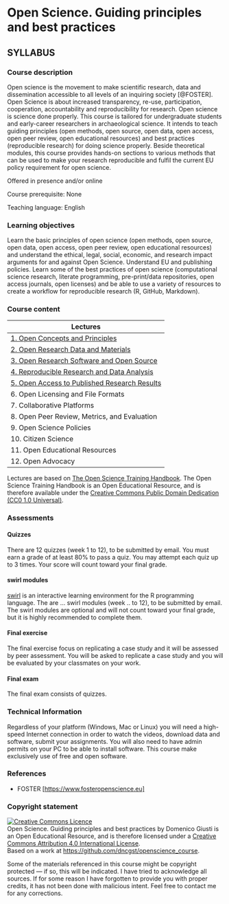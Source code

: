 Open Science. Guiding principles and best practices
===================================================

## SYLLABUS

### Course description

Open science is the movement to make scientific research, data and dissemination accessible to all levels of an inquiring society [@FOSTER]. Open Science is about increased transparency, re-use, participation, cooperation, accountability and reproducibility for research. Open science is science done properly. This course is tailored for undergraduate students and early-career researchers in archaeological science. It intends to teach guiding principles (open methods, open source, open data, open access, open peer review, open educational resources) and best practices (reproducible research) for doing science properly. Beside theoretical modules, this course provides hands-on sections to various methods that can be used to make your research reproducible and fulfil the current EU policy requirement for open science.

Offered in presence and/or online

Course prerequisite: None

Teaching language: English

### Learning objectives

Learn the basic principles of open science (open methods, open source, open data, open access, open peer review, open educational resources) and understand the ethical, legal, social, economic, and research impact arguments for and against Open Science. Understand EU and publishing policies. Learn some of the best practices of open science (computational science research, literate programming, pre-print/data repositories, open access journals, open licenses) and be able to use a variety of resources to create a workflow for reproducible research (R, GitHub, Markdown).

### Course content

| Lectures                                                                |
|-------------------------------------------------------------------------|
| [1. Open Concepts and Principles](./1_open_concepts_and_principles)     |
| [2. Open Research Data and Materials](./2_open_research_data_and_materials) |
| [3. Open Research Software and Open Source](./3_open_research_software_and_open_source) |
| [4. Reproducible Research and Data Analysis](./4_reproducible_research_and_data_analysis) |
| [5. Open Access to Published Research Results](./5_open_access_to_published_research_results) |
| 6. Open Licensing and File Formats           |
| 7. Collaborative Platforms                   |
| 8. Open Peer Review, Metrics, and Evaluation |
| 9. Open Science Policies                     |
| 10. Citizen Science                          |
| 11. Open Educational Resources               |
| 12. Open Advocacy                            |

Lectures are based on [The Open Science Training Handbook](https://book.fosteropenscience.eu/en/). The Open Science Training Handbook is an Open Educational Resource, and is therefore available under the [Creative Commons Public Domain Dedication (CC0 1.0 Universal)](https://creativecommons.org/publicdomain/zero/1.0/).

### Assessments

#### Quizzes

There are 12 quizzes (week 1 to 12), to be submitted by email. You must earn a grade of at least 80% to pass a quiz. You may attempt each quiz up to 3 times. Your score will count toward your final grade.

#### swirl modules

[swirl](https://swirlstats.com/) is an interactive learning environment for the R programming language. The are ... swirl modules (week .. to 12), to be submitted by email. The swirl modules are optional and will not count toward your final grade, but it is highly recommended to complete them.

#### Final exercise

The final exercise focus on replicating a case study and it will be assessed by peer assessment. You will be asked to replicate a case study and you will be evaluated by your classmates on your work.

#### Final exam

The final exam consists of quizzes.

### Technical Information

Regardless of your platform (Windows, Mac or Linux) you will need a high-speed Internet connection in order to watch the videos, download data and software, submit your assignments. You will also need to have admin permits on your PC to be able to install software. This course make exclusively use of free and open software.

### References

* FOSTER [https://www.fosteropenscience.eu]

### Copyright statement

<a rel="license" href="http://creativecommons.org/licenses/by/4.0/"><img alt="Creative Commons Licence" style="border-width:0" src="https://i.creativecommons.org/l/by/4.0/88x31.png" /></a><br /><span xmlns:dct="http://purl.org/dc/terms/" property="dct:title">Open Science. Guiding principles and best practices</span> by <span xmlns:cc="http://creativecommons.org/ns#" property="cc:attributionName">Domenico Giusti</span> is an Open Educational Resource, and is therefore licensed under a <a rel="license" href="http://creativecommons.org/licenses/by/4.0/">Creative Commons Attribution 4.0 International License</a>.<br />Based on a work at <a xmlns:dct="http://purl.org/dc/terms/" href="https://github.com/dncgst/openscience_course" rel="dct:source">https://github.com/dncgst/openscience_course</a>.

Some of the materials referenced in this course might be copyright protected — if so, this will be indicated.  I have tried to acknowledge all sources. If for some reason I have forgotten to provide you with proper credits, it has not been done with malicious intent. Feel free to contact me for any corrections.
